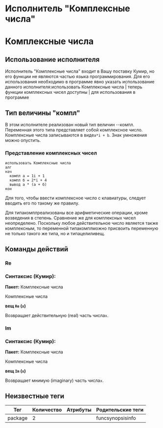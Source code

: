 # Исполнитель "Комплексные числа"

# Комплексные числа

## Использование исполнителя

Исполнитель "Комплексные числа" входит в Вашу поставку Кумир, но его функции не являются частью языка 
		программирования. Для его использования необходимо в программе явно указать использование данного исполнителя:использовать Комплексные числа
| теперь функции комплексных чисел доступны
| для использования в программе

## Тип величины "компл"

В этом исполнителе реализован новый тип величин --компл. Переменная этого типа представляет собой комплексное 
	число. Комплексные числа записываются в виде`a*i + b`. Знак умножения можно опустить.

### Представление комплексных чисел

```кумир
использовать Комплексные числа
алг
нач
  компл а = 1i + 1
  компл б = 2*i + 4
  вывод а * (а + б)
кон
```

Для того, чтобы ввести комплексное число с клавиатуры, следует вводить его по такому же правилу.

Для типакомплреализованы все арифметические операции, кроме возведения в степень. Сравнение же для 
	комплексных чисел неопределено. Поскольку любое действительное число является также комплексным, то переменной типакомплможно присвоить переменную не только такого же типа, но и типацелиливещ.

## Команды действий

### Re

### Синтаксис (Кумир):

**Пакет:** Комплексные числа

Комплексные числа

**вещ `Re` (`x`)**

Возвращает действительную (real) часть числа`х`.

### Im

### Синтаксис (Кумир):

**Пакет:** Комплексные числа

Комплексные числа

**вещ `Im` (`x`)**

Возвращает мнимую (imaginary) часть числа`х`.


## Неизвестные теги

| Тег | Количество | Атрибуты | Родительские теги |
|-----|------------|----------|-------------------|
| package | 2 |  | funcsynopsisinfo |